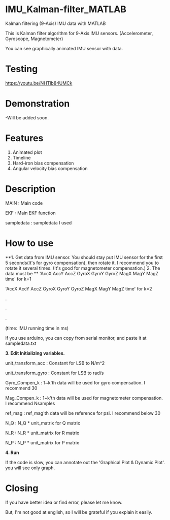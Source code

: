 # IMU_Kalman-filter_MATLAB
Kalman filtering (9-Axis) IMU data with MATLAB

This is Kalman filter algorithm for 9-Axis IMU sensors. (Accelerometer, Gyroscope, Magnetometer)

You can see graphically animated IMU sensor with data.


# Testing

https://youtu.be/NHTlb84UMCk

# Demonstration

-Will be added soon.


# Features
1. Animated plot
2. Timeline
3. Hard-iron bias compensation
4. Angular velocity bias compensation

# Description
MAIN : Main code

EKF : Main EKF function

sampledata : sampledata I used

# How to use
**1. Get data from IMU sensor. You should stay put IMU sensor for the first 5 seconds(It's for gyro compensation), then rotate it. I recommend you to rotate it several times. (It's good for magnetometer compensation.)
2. The data must be 
**
'AccX  AccY  AccZ  GyroX  GyroY  GyroZ  MagX  MagY  MagZ time' for k=1

'AccX  AccY  AccZ  GyroX  GyroY  GyroZ  MagX  MagY  MagZ time' for k=2

.

.

.

(time: IMU running time in ms)

If you use arduino, you can copy from serial monitor, and paste it at sampledata.txt

**3. Edit Initializing variables.**

unit_transform_acc : Constant for LSB to N/m^2

unit_transform_gyro : Constant for LSB to rad/s

Gyro_Compen_k : 1\~k'th data will be used for gyro compensation. I recommend 30

Mag_Compen_k : 1\~k'th data will be used for magnetometer compensation. I recommend Nsamples

ref_mag : ref_mag'th data will be reference for psi. I recommend below 30

N_Q : N_Q * unit_matrix for Q matrix

N_R : N_R * unit_matrix for R matrix

N_P : N_P * unit_matrix for P matrix

**4. Run**

If the code is slow, you can annotate out the 'Graphical Plot & Dynamic Plot'. you will see only graph.

# Closing
If you have better idea or find error, please let me know.

But, I'm not good at english, so I will be grateful if you explain it easily.
